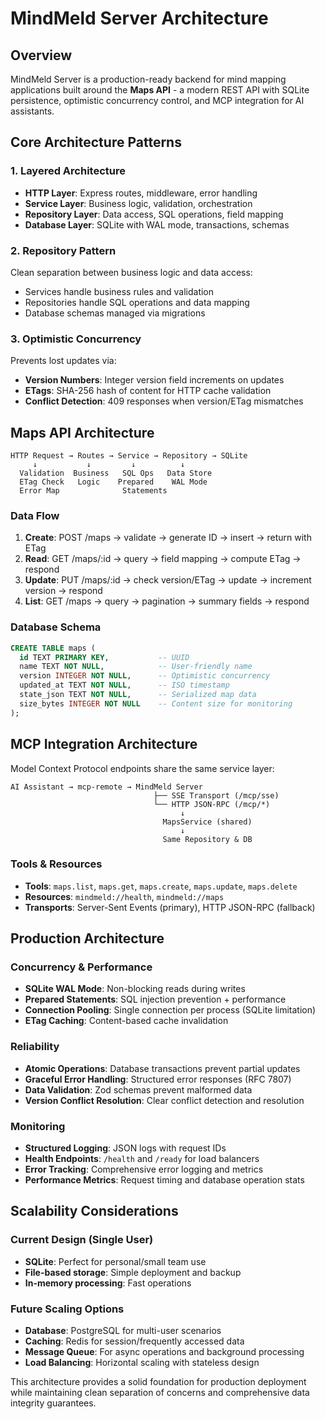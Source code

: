 # MindMeld Server Architecture

## Overview

MindMeld Server is a production-ready backend for mind mapping applications built around the **Maps API** - a modern REST API with SQLite persistence, optimistic concurrency control, and MCP integration for AI assistants.

## Core Architecture Patterns

### 1. Layered Architecture

- **HTTP Layer**: Express routes, middleware, error handling
- **Service Layer**: Business logic, validation, orchestration
- **Repository Layer**: Data access, SQL operations, field mapping
- **Database Layer**: SQLite with WAL mode, transactions, schemas

### 2. Repository Pattern

Clean separation between business logic and data access:

- Services handle business rules and validation
- Repositories handle SQL operations and data mapping
- Database schemas managed via migrations

### 3. Optimistic Concurrency

Prevents lost updates via:

- **Version Numbers**: Integer version field increments on updates
- **ETags**: SHA-256 hash of content for HTTP cache validation
- **Conflict Detection**: 409 responses when version/ETag mismatches

## Maps API Architecture

```
HTTP Request → Routes → Service → Repository → SQLite
     ↓           ↓         ↓          ↓
  Validation  Business   SQL Ops   Data Store
  ETag Check   Logic    Prepared    WAL Mode
  Error Map              Statements
```

### Data Flow

1. **Create**: POST /maps → validate → generate ID → insert → return with ETag
2. **Read**: GET /maps/:id → query → field mapping → compute ETag → respond
3. **Update**: PUT /maps/:id → check version/ETag → update → increment version → respond
4. **List**: GET /maps → query → pagination → summary fields → respond

### Database Schema

```sql
CREATE TABLE maps (
  id TEXT PRIMARY KEY,           -- UUID
  name TEXT NOT NULL,            -- User-friendly name
  version INTEGER NOT NULL,      -- Optimistic concurrency
  updated_at TEXT NOT NULL,      -- ISO timestamp
  state_json TEXT NOT NULL,      -- Serialized map data
  size_bytes INTEGER NOT NULL    -- Content size for monitoring
);
```

## MCP Integration Architecture

Model Context Protocol endpoints share the same service layer:

```
AI Assistant → mcp-remote → MindMeld Server
                                ├── SSE Transport (/mcp/sse)
                                └── HTTP JSON-RPC (/mcp/*)
                                      ↓
                                  MapsService (shared)
                                      ↓
                                  Same Repository & DB
```

### Tools & Resources

- **Tools**: `maps.list`, `maps.get`, `maps.create`, `maps.update`, `maps.delete`
- **Resources**: `mindmeld://health`, `mindmeld://maps`
- **Transports**: Server-Sent Events (primary), HTTP JSON-RPC (fallback)

## Production Architecture

### Concurrency & Performance

- **SQLite WAL Mode**: Non-blocking reads during writes
- **Prepared Statements**: SQL injection prevention + performance
- **Connection Pooling**: Single connection per process (SQLite limitation)
- **ETag Caching**: Content-based cache invalidation

### Reliability

- **Atomic Operations**: Database transactions prevent partial updates
- **Graceful Error Handling**: Structured error responses (RFC 7807)
- **Data Validation**: Zod schemas prevent malformed data
- **Version Conflict Resolution**: Clear conflict detection and resolution

### Monitoring

- **Structured Logging**: JSON logs with request IDs
- **Health Endpoints**: `/health` and `/ready` for load balancers
- **Error Tracking**: Comprehensive error logging and metrics
- **Performance Metrics**: Request timing and database operation stats

## Scalability Considerations

### Current Design (Single User)

- **SQLite**: Perfect for personal/small team use
- **File-based storage**: Simple deployment and backup
- **In-memory processing**: Fast operations

### Future Scaling Options

- **Database**: PostgreSQL for multi-user scenarios
- **Caching**: Redis for session/frequently accessed data
- **Message Queue**: For async operations and background processing
- **Load Balancing**: Horizontal scaling with stateless design

This architecture provides a solid foundation for production deployment while maintaining clean separation of concerns and comprehensive data integrity guarantees.
